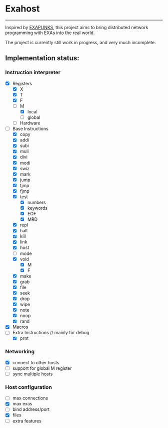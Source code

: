 # Exahost
---
Inspired by [EXAPUNKS](https://www.zachtronics.com/exapunks/), this project aims to bring distributed network programming with EXAs into the real world.

The project is currently still work in progress, and very much incomplete.

## Implementation status:
### Instruction interpreter
  - [x] Registers
    - [x] X
    - [x] T
	- [x] F
	- [ ] M
      - [x] local
      - [ ] global
	- [ ] Hardware
  - [ ] Base Instructions
	- [x] copy
	- [x] addi
	- [x] subi
	- [x] muli
	- [x] divi
	- [x] modi
	- [x] swiz
	- [x] mark
	- [x] jump
	- [x] tjmp
	- [x] fjmp
	- [x] test
      - [x] numbers
      - [x] keywords
      - [x] EOF
      - [x] MRD
    - [x] repl
    - [x] halt
    - [x] kill
    - [x] link
    - [x] host
    - [ ] mode
    - [x] void
      - [x] M
      - [x] F
    - [x] make
    - [x] grab
    - [x] file
    - [x] seek
    - [x] drop
    - [x] wipe
    - [x] note
    - [x] noop
    - [x] rand
  - [x] Macros
  - [ ] Extra Instructions // mainly for debug
    - [x] prnt

### Networking
  - [x] connect to other hosts
  - [ ] support for global M register
  - [ ] sync multiple hosts

### Host configuration
  - [ ] max connections
  - [x] max exas
  - [ ] bind address/port
  - [x] files
  - [ ] extra features
